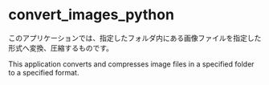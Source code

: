 # convert_images_python

このアプリケーションでは、指定したフォルダ内にある画像ファイルを指定した形式へ変換、圧縮するものです。

This application converts and compresses image files in a specified folder to a specified format.
